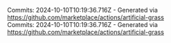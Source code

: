 Commits: 2024-10-10T10:19:36.716Z - Generated via https://github.com/marketplace/actions/artificial-grass
<br>
Commits: 2024-10-10T10:19:36.716Z - Generated via https://github.com/marketplace/actions/artificial-grass
<br>
